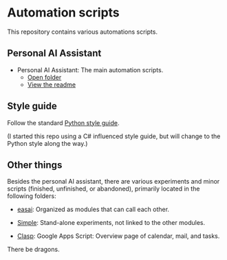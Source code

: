 # Automation scripts

This repository contains various automations scripts.


## Personal AI Assistant

- Personal AI Assistant: The main automation scripts.
  - [Open folder](easai/Flows/PersonalAssistant)
  - [View the readme](easai/Flows/PersonalAssistant/Readme.md)


## Style guide

Follow the standard [Python style guide](https://pep8.org/).

(I started this repo using a C# influenced style guide,
but will change to the Python style along the way.)


## Other things

Besides the personal AI assistant, there are various experiments and minor scripts (finished, unfinished, or abandoned), primarily located in the following folders:

- [easai](easai): Organized as modules that can call each other.

- [Simple](Simple): Stand-alone experiments, not linked to the other modules.

- [Clasp](Clasp): Google Apps Script: Overview page of calendar, mail, and tasks.

There be dragons.